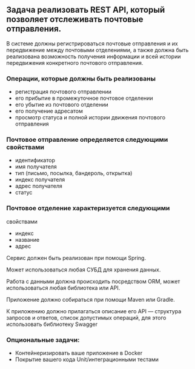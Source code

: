 ## Задача реализовать REST API, который позволяет отслеживать почтовые отправления.

В системе должны регистрироваться почтовые
отправления и их передвижение
между почтовыми отделениями, а также должна быть
реализована возможность получения информации и
всей истории передвижения конкретного почтового
отправления.

### Операции, которые должны быть реализованы
* регистрация почтового отправлении
*	 его прибытие в промежуточное почтовое отделении
*	 его убытие из почтового отделении
*	 его получение адресатом
*	 просмотр статуса и полной истории движения почтового отправления

### Почтовое отправление определяется следующими свойствами 
*	 идентификатор
*	 имя получателя
*	 тип (письмо, посылка, бандероль, открытка)
*	 индекс получателя
*	 адрес получателя
*	 статус

### Почтовое отделение характеризуется следующими
свойствами
*	 индекс
*	 название
*	 адрес




Сервис должен быть реализован при помощи Spring.

Может использоваться любая СУБД для хранения
данных.

Работа с данными должна происходить посредством
ORM, может использоваться любая библиотека или
API.

Приложение должно собираться при помощи Maven
или Gradle.

К приложению должно прилагаться описание его API —
структура запросов и ответов, список допустимых
операций, для этого использовать библиотеку Swagger

### Опциональные задачи: 
*	Контейнеризировать ваше приложение в Docker
*	Покрытие вашего кода Unit/интеграционными тестами

